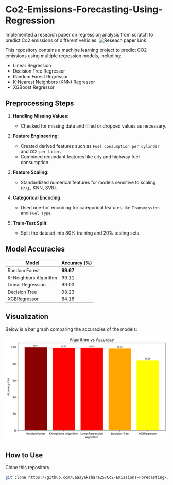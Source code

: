 # Co2-Emissions-Forecasting-Using-Regression
Implemented a research paper on regression analysis from scratch to predict Co2 emissions of different vehicles.
![Reseach paper Link]()


This repository contains a machine learning project to predict CO2 emissions using multiple regression models, including:
- Linear Regression
- Decision Tree Regressor
- Random Forest Regressor
- K-Nearest Neighbors (KNN) Regressor
- XGBoost Regressor



## **Preprocessing Steps**

1. **Handling Missing Values**:
   - Checked for missing data and filled or dropped values as necessary.

2. **Feature Engineering**:
   - Created derived features such as `Fuel Consumption per Cylinder` and `CO2 per Liter`.
   - Combined redundant features like city and highway fuel consumption.

3. **Feature Scaling**:
   - Standardized numerical features for models sensitive to scaling (e.g., KNN, SVR).

4. **Categorical Encoding**:
   - Used one-hot encoding for categorical features like `Transmission` and `Fuel Type`.

5. **Train-Test Split**:
   - Split the dataset into 80% training and 20% testing sets.



## **Model Accuracies**

| Model               | Accuracy (%) |
|----------------------|--------------|
| Random Forest        | **99.67**    |
| K-Neighbors Algorithm| 99.11        |
| Linear Regression    | 99.03        |
| Decision Tree        | 98.23        |
| XGBRegressor         | 84.16        |



## **Visualization**

Below is a bar graph comparing the accuracies of the models:

![Algorithm vs Accuracy](https://github.com/Laasyakshara25/Co2-Emissions-Forecasting-Using-Regression/blob/main/assets/algorithm_vs_accuracy.png)



## **How to Use**
 Clone this repository:
   ```bash
   git clone https://github.com/Laasyakshara25/Co2-Emissions-Forecasting-Using-Regression.git
   ```
